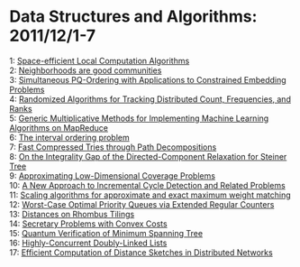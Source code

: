 # Data Structures and Algorithms: 2011/12/1-7  
1: [Space-efficient Local Computation Algorithms](https://doi.org/10.48550/arXiv.1109.6178)  
2: [Neighborhoods are good communities](https://doi.org/10.48550/arXiv.1112.0031)  
3: [Simultaneous PQ-Ordering with Applications to Constrained Embedding  Problems](https://doi.org/10.48550/arXiv.1112.0245)  
4: [Randomized Algorithms for Tracking Distributed Count, Frequencies, and  Ranks](https://doi.org/10.48550/arXiv.1108.3413)  
5: [Generic Multiplicative Methods for Implementing Machine Learning  Algorithms on MapReduce](https://doi.org/10.48550/arXiv.1111.2111)  
6: [The interval ordering problem](https://doi.org/10.48550/arXiv.1112.0534)  
7: [Fast Compressed Tries through Path Decompositions](https://doi.org/10.48550/arXiv.1111.5220)  
8: [On the Integrality Gap of the Directed-Component Relaxation for Steiner  Tree](https://doi.org/10.48550/arXiv.1111.6698)  
9: [Approximating Low-Dimensional Coverage Problems](https://doi.org/10.48550/arXiv.1112.0689)  
10: [A New Approach to Incremental Cycle Detection and Related Problems](https://doi.org/10.48550/arXiv.1112.0784)  
11: [Scaling algorithms for approximate and exact maximum weight matching](https://doi.org/10.48550/arXiv.1112.0790)  
12: [Worst-Case Optimal Priority Queues via Extended Regular Counters](https://doi.org/10.48550/arXiv.1112.0993)  
13: [Distances on Rhombus Tilings](https://doi.org/10.48550/arXiv.0911.2804)  
14: [Secretary Problems with Convex Costs](https://doi.org/10.48550/arXiv.1112.1136)  
15: [Quantum Verification of Minimum Spanning Tree](https://doi.org/10.48550/arXiv.1112.1139)  
16: [Highly-Concurrent Doubly-Linked Lists](https://doi.org/10.48550/arXiv.1112.1141)  
17: [Efficient Computation of Distance Sketches in Distributed Networks](https://doi.org/10.48550/arXiv.1112.1210)  